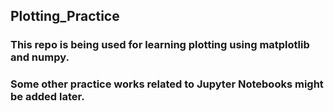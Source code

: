 ## Plotting_Practice
### This repo is being used for learning plotting using matplotlib and numpy.
### Some other practice works related to Jupyter Notebooks might be added later.
